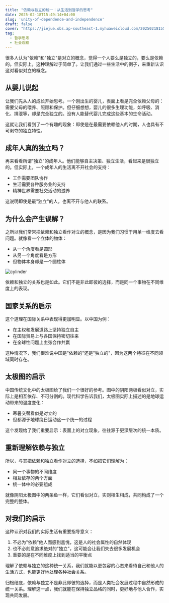 ```yaml
---
title: "依赖与独立的统一：从生活到哲学的思考"
date: 2025-02-18T15:49:14+04:00
slug: 'unity-of-dependence-and-independence'
draft: false
cover: "https://jiejue.obs.ap-southeast-1.myhuaweicloud.com/20250218155207657.webp"
tag:
  - 哲学思考
  - 社会观察
---
```


很多人认为"依赖"和"独立"是对立的概念，觉得一个人要么是独立的，要么是依赖的。但实际上，这种理解过于简单了。让我们通过一些生活中的例子，来重新认识这对看似对立的概念。

<!--more-->

## 从婴儿说起

让我们先从人的成长开始思考。一个刚出生的婴儿，表面上看是完全依赖父母的：需要父母的喂养、照顾和保护。但仔细想想，婴儿的很多生理功能，如呼吸、消化、排泄等，却是完全独立的。没有人能替代婴儿完成这些基本的生命活动。

这就让我们看到了一个有趣的现象：即使是在最需要依赖他人的时期，人也具有不可剥夺的独立特性。

## 成年人真的独立吗？

再来看看所谓"独立"的成年人。他们能够自主决策、独立生活，看起来是很独立的。但实际上，一个成年人的生活离不开社会的支持：

- 工作需要团队协作
- 生活需要各种服务业的支持
- 精神世界需要社交活动的滋养

这说明即使是最"独立"的人，也离不开与他人的联系。

## 为什么会产生误解？

之所以我们常常把依赖和独立看作对立的概念，是因为我们习惯于用单一维度去看问题。就像看一个立体的物体：
- 从一个角度看是圆形
- 从另一个角度看是方形
- 但物体本身却是一个圆柱体

![cylinder](https://jiejue.obs.ap-southeast-1.myhuaweicloud.com/20250218175344782.webp)

依赖和独立的关系也是如此。它们不是非此即彼的选择，而是同一个事物在不同维度上的表现。

## 国家关系的启示

这个道理在国际关系中表现得更加明显。以中国为例：
- 在主权和发展道路上坚持独立自主
- 在国际贸易上与各国保持密切往来
- 在全球性问题上主张合作共赢

这种情况下，我们很难说中国是"依赖的"还是"独立的"，因为这两个特征在不同领域同时存在。

## 太极图的启示

中国传统文化中的太极图给了我们一个很好的参考。图中的阴阳两极看似对立，实际上是相互依存、不可分割的。现代科学告诉我们，太极图实际上描述的是地球运动带来的温度变化：

- 寒暑交替看似是对立的
- 但都源于地球绕日运动这一个统一的过程

这个发现给了我们重要启示：表面上的对立现象，往往源于更深层次的统一本质。

## 重新理解依赖与独立

所以，与其把依赖和独立看作对立的选择，不如把它们理解为：
- 同一个事物的不同维度
- 相互依存的两个方面
- 统一体中的必要组成

就像阴阳太极图中的两条鱼一样，它们看似对立，实则相生相成，共同构成了一个完整的整体。

## 对我们的启示

这种认识对我们的实际生活有重要指导意义：

1. 不必为"依赖"他人而感到羞愧，这是人的社会属性的自然体现
2. 也不必刻意追求绝对的"独立"，这可能会让我们失去很多发展机会
3. 重要的是在不同维度上找到适当的平衡点

理解了依赖与独立的这种统一关系，我们就能以更包容的心态来看待自己和他人的生活方式，也能更好地处理各种社会关系。

归根结底，依赖与独立不是非此即彼的选择，而是人类社会发展过程中自然形成的统一关系。理解这一点，我们就能在保持独立品格的同时，更好地与他人合作，实现共同发展。
